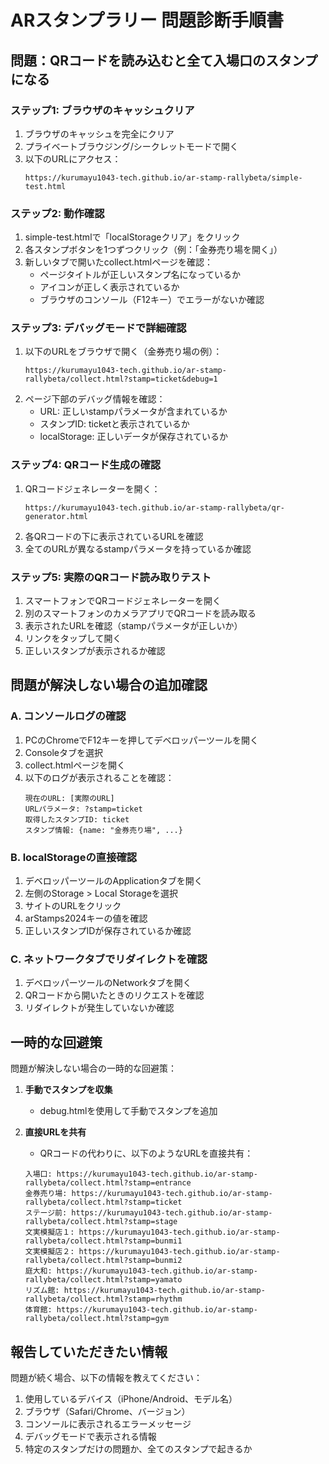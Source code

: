 # ARスタンプラリー 問題診断手順書

## 問題：QRコードを読み込むと全て入場口のスタンプになる

### ステップ1: ブラウザのキャッシュクリア
1. ブラウザのキャッシュを完全にクリア
2. プライベートブラウジング/シークレットモードで開く
3. 以下のURLにアクセス：
   ```
   https://kurumayu1043-tech.github.io/ar-stamp-rallybeta/simple-test.html
   ```

### ステップ2: 動作確認
1. simple-test.htmlで「localStorageクリア」をクリック
2. 各スタンプボタンを1つずつクリック（例：「金券売り場を開く」）
3. 新しいタブで開いたcollect.htmlページを確認：
   - ページタイトルが正しいスタンプ名になっているか
   - アイコンが正しく表示されているか
   - ブラウザのコンソール（F12キー）でエラーがないか確認

### ステップ3: デバッグモードで詳細確認
1. 以下のURLをブラウザで開く（金券売り場の例）：
   ```
   https://kurumayu1043-tech.github.io/ar-stamp-rallybeta/collect.html?stamp=ticket&debug=1
   ```
2. ページ下部のデバッグ情報を確認：
   - URL: 正しいstampパラメータが含まれているか
   - スタンプID: ticketと表示されているか
   - localStorage: 正しいデータが保存されているか

### ステップ4: QRコード生成の確認
1. QRコードジェネレーターを開く：
   ```
   https://kurumayu1043-tech.github.io/ar-stamp-rallybeta/qr-generator.html
   ```
2. 各QRコードの下に表示されているURLを確認
3. 全てのURLが異なるstampパラメータを持っているか確認

### ステップ5: 実際のQRコード読み取りテスト
1. スマートフォンでQRコードジェネレーターを開く
2. 別のスマートフォンのカメラアプリでQRコードを読み取る
3. 表示されたURLを確認（stampパラメータが正しいか）
4. リンクをタップして開く
5. 正しいスタンプが表示されるか確認

## 問題が解決しない場合の追加確認

### A. コンソールログの確認
1. PCのChromeでF12キーを押してデベロッパーツールを開く
2. Consoleタブを選択
3. collect.htmlページを開く
4. 以下のログが表示されることを確認：
   ```
   現在のURL: [実際のURL]
   URLパラメータ: ?stamp=ticket
   取得したスタンプID: ticket
   スタンプ情報: {name: "金券売り場", ...}
   ```

### B. localStorageの直接確認
1. デベロッパーツールのApplicationタブを開く
2. 左側のStorage > Local Storageを選択
3. サイトのURLをクリック
4. arStamps2024キーの値を確認
5. 正しいスタンプIDが保存されているか確認

### C. ネットワークタブでリダイレクトを確認
1. デベロッパーツールのNetworkタブを開く
2. QRコードから開いたときのリクエストを確認
3. リダイレクトが発生していないか確認

## 一時的な回避策

問題が解決しない場合の一時的な回避策：

1. **手動でスタンプを収集**
   - debug.htmlを使用して手動でスタンプを追加
   
2. **直接URLを共有**
   - QRコードの代わりに、以下のようなURLを直接共有：
   ```
   入場口: https://kurumayu1043-tech.github.io/ar-stamp-rallybeta/collect.html?stamp=entrance
   金券売り場: https://kurumayu1043-tech.github.io/ar-stamp-rallybeta/collect.html?stamp=ticket
   ステージ前: https://kurumayu1043-tech.github.io/ar-stamp-rallybeta/collect.html?stamp=stage
   文実模擬店１: https://kurumayu1043-tech.github.io/ar-stamp-rallybeta/collect.html?stamp=bunmi1
   文実模擬店２: https://kurumayu1043-tech.github.io/ar-stamp-rallybeta/collect.html?stamp=bunmi2
   庭大和: https://kurumayu1043-tech.github.io/ar-stamp-rallybeta/collect.html?stamp=yamato
   リズム館: https://kurumayu1043-tech.github.io/ar-stamp-rallybeta/collect.html?stamp=rhythm
   体育館: https://kurumayu1043-tech.github.io/ar-stamp-rallybeta/collect.html?stamp=gym
   ```

## 報告していただきたい情報

問題が続く場合、以下の情報を教えてください：

1. 使用しているデバイス（iPhone/Android、モデル名）
2. ブラウザ（Safari/Chrome、バージョン）
3. コンソールに表示されるエラーメッセージ
4. デバッグモードで表示される情報
5. 特定のスタンプだけの問題か、全てのスタンプで起きるか